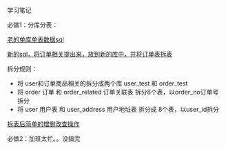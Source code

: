 学习笔记

必做1：分库分表：

[老的单库单表数据sql](sql_tools/old_sql.sql)

[新的sql，将订单相关提出来，放到新的库中，并将订单表拆表](sql_tools/old_sql.sql)

拆分规则：
* 将 user和订单商品相关的拆分成两个库 user_test 和 order_test
* 将 order 订单 和 order_related 订单关联表 拆分8个表，以order_no订单号拆分
* 将 user 用户表 和 user_address 用户地址表 拆分成 8个表，以user_id拆分

[拆表后简单的增删改查操作](sql_tools/src/main/java/com/wyc/sql/tool/dao/TestDao.java)

必做2：加班太忙。。没搞完